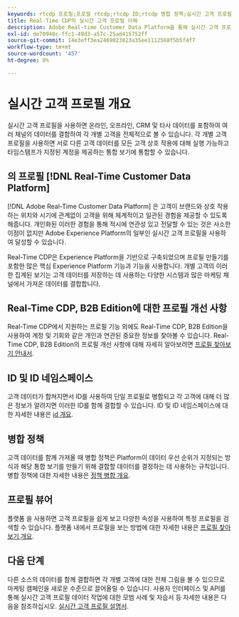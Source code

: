 ```yaml
---
keywords: rtcdp 프로필;프로필 rtcdp;rtcdp ID;rtcdp 병합 정책;실시간 고객 프로필
title: Real-Time CDP의 실시간 고객 프로필 이해
description: Adobe Real-time Customer Data Platform을 통해 실시간 고객 프로필을 사용하여 고객에게 적절하고 일관된 적절한 경험을 제공하는 방법을 알아봅니다.
exl-id: de70948c-ffc1-49d3-a57c-25ad415752ff
source-git-commit: 14e3eff3ea2469023823a35ee1112568f5b5f4f7
workflow-type: tm+mt
source-wordcount: '457'
ht-degree: 0%

---
```


# 실시간 고객 프로필 개요

실시간 고객 프로필을 사용하면 온라인, 오프라인, CRM 및 타사 데이터를 포함하여 여러 채널의 데이터를 결합하여 각 개별 고객을 전체적으로 볼 수 있습니다. 각 개별 고객 프로필을 사용하면 서로 다른 고객 데이터를 모든 고객 상호 작용에 대해 실행 가능하고 타임스탬프가 지정된 계정을 제공하는 통합 보기에 통합할 수 있습니다.

## 의 프로필 [!DNL Real-Time Customer Data Platform]

[!DNL Adobe Real-Time Customer Data Platform] 은 고객이 브랜드와 상호 작용하는 위치와 시기에 관계없이 고객을 위해 체계적이고 일관된 경험을 제공할 수 있도록 해줍니다. 개인화된 이러한 경험을 통해 적시에 연관성 있고 전달할 수 있는 것은 사소한 이점이 없지만 Adobe Experience Platform의 일부인 실시간 고객 프로필을 사용하여 달성할 수 있습니다.

Real-Time CDP은 Experience Platform을 기반으로 구축되었으며 프로필 만들기를 포함한 많은 핵심 Experience Platform 기능과 기능을 사용합니다. 개별 고객의 이러한 집계된 보기는 고객 데이터를 저장하는 데 사용하는 다양한 시스템과 많은 마케팅 채널에서 가져온 데이터를 결합합니다.

## Real-Time CDP, B2B Edition에 대한 프로필 개선 사항

Real-Time CDP에서 지원하는 프로필 기능 외에도 Real-Time CDP, B2B Edition을 사용하여 계정 및 기회와 같은 개인과 연관된 중요한 정보를 찾아볼 수 있습니다. Real-Time CDP, B2B Edition의 프로필 개선 사항에 대해 자세히 알아보려면 [프로필 찾아보기 안내서](profile-browse.md).

## ID 및 ID 네임스페이스

고객 데이터가 합쳐지면서 ID를 사용하여 단일 프로필로 병합되고 각 고객에 대해 더 많은 정보가 알려지면 이러한 ID를 함께 결합할 수 있습니다. ID 및 ID 네임스페이스에 대한 자세한 내용은 [id 개요](identities-overview.md).

## 병합 정책

고객 데이터를 함께 가져올 때 병합 정책은 Platform이 데이터 우선 순위가 지정되는 방식과 해당 통합 보기를 만들기 위해 결합할 데이터를 결정하는 데 사용하는 규칙입니다. 병합 정책에 대한 자세한 내용은 [정책 병합 개요](merge-policies.md).

## 프로필 뷰어

플랫폼 을 사용하면 고객 프로필을 쉽게 보고 다양한 속성을 사용하여 특정 프로필을 검색할 수 있습니다. 플랫폼 내에서 프로필을 보는 방법에 대한 자세한 내용은 [프로필 찾아보기 개요](profile-browse.md).

## 다음 단계

다른 소스의 데이터를 함께 결합하면 각 개별 고객에 대한 전체 그림을 볼 수 있으므로 마케팅 캠페인을 새로운 수준으로 끌어올릴 수 있습니다. 사용자 인터페이스 및 API를 통해 실시간 고객 프로필 데이터 작업에 대한 모범 사례 및 자습서 등 자세한 내용은 다음을 참조하십시오. [실시간 고객 프로필 설명서](../../profile/home.md).
